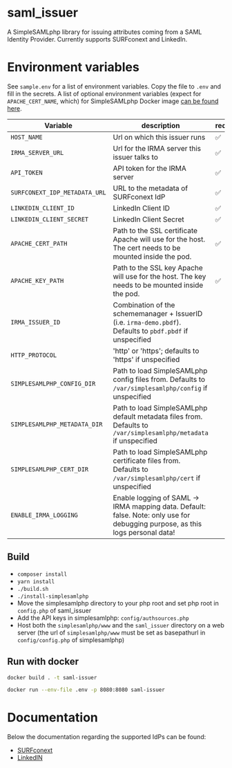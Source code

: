 # saml_issuer

A SimpleSAMLphp library for issuing attributes coming from a SAML Identity Provider.
Currently supports SURFconext and LinkedIn.

# Environment variables
See `sample.env` for a list of environment variables. Copy the file to `.env` and fill in the secrets.
A list of optional environment variables (expect for `APACHE_CERT_NAME`, which) for SimpleSAMLphp Docker image [can be found here](https://github.com/cirrusidentity/docker-simplesamlphp/tree/master?tab=readme-ov-file#environmental-variables).

| Variable | description | required |
| --- | --- | --- |
| `HOST_NAME` | Url on which this issuer runs | ✅ |
| `IRMA_SERVER_URL` | Url for the IRMA server this issuer talks to | ✅ |
| `API_TOKEN` | API token for the IRMA server | ✅ |
| `SURFCONEXT_IDP_METADATA_URL` | URL to the metadata of SURFconext IdP | ✅ |
| `LINKEDIN_CLIENT_ID` | LinkedIn Client ID | ✅ |
| `LINKEDIN_CLIENT_SECRET` | LinkedIn Client Secret | ✅ |
| `APACHE_CERT_PATH` | Path to the SSL certificate Apache will use for the host. The cert needs to be mounted inside the pod. | ✅ |
| `APACHE_KEY_PATH` | Path to the SSL key Apache will use for the host. The key needs to be mounted inside the pod. | ✅ |
| `IRMA_ISSUER_ID` | Combination of the schememanager + IssuerID (i.e. `irma-demo.pbdf`). Defaults to `pbdf.pbdf` if unspecified | |
| `HTTP_PROTOCOL` | 'http' or 'https'; defaults to 'https' if unspecified | |
| `SIMPLESAMLPHP_CONFIG_DIR` | Path to load SimpleSAMLphp config files from. Defaults to `/var/simplesamlphp/config` if unspecified | |
| `SIMPLESAMLPHP_METADATA_DIR` | Path to load SimpleSAMLphp default metadata files from. Defaults to `/var/simplesamlphp/metadata` if unspecified | |
| `SIMPLESAMLPHP_CERT_DIR` | Path to load SimpleSAMLphp certificate files from. Defaults to `/var/simplesamlphp/cert` if unspecified | |
| `ENABLE_IRMA_LOGGING` | Enable logging of SAML -> IRMA mapping data. Default: false. Note: only use for debugging purpose, as this logs personal data! | |

## Build
 * `composer install`
 * `yarn install`
 * `./build.sh`
 * `./install-simplesamlphp`
 * Move the simplesamlphp directory to your php root and set php root in `config.php` of saml_issuer
 * Add the API keys in simplesamlphp: `config/authsources.php`
 * Host both the `simplesamlphp/www` and the `saml_issuer` directory on a web server
   (the url of `simplesamlphp/www` must be set as basepathurl in `config/config.php` of simplesamlphp)

## Run with docker
```bash
docker build . -t saml-issuer
```

```bash
docker run --env-file .env -p 8080:8080 saml-issuer
```

# Documentation
Below the documentation regarding the supported IdPs can be found:
- [SURFconext](https://servicedesk.surf.nl/wiki/spaces/IAM/pages/128909810/SURFconext+for+Service+Providers)
- [LinkedIN](https://learn.microsoft.com/en-us/linkedin/shared/authentication/authentication)